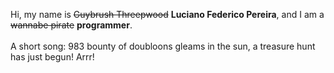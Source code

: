 Hi, my name is ~~Guybrush Threepwood~~ **Luciano Federico Pereira**, and I am a ~~wannabe pirate~~ **programmer**.<br><br>A short song: 983 bounty of doubloons gleams in the sun, a treasure hunt has just begun! Arrr!
